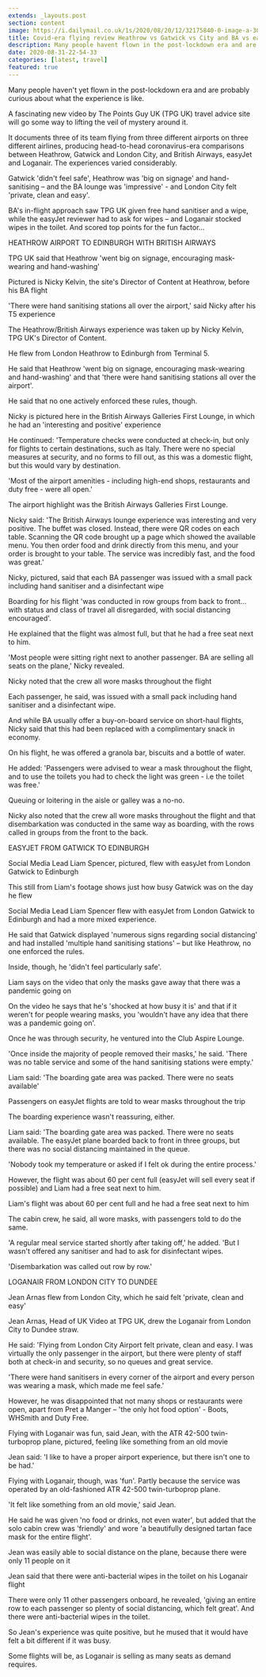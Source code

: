 ```yaml
---
extends: _layouts.post
section: content
image: https://i.dailymail.co.uk/1s/2020/08/20/12/32175840-0-image-a-30_1597924585568.jpg 
title: Covid-era flying review Heathrow vs Gatwick vs City and BA vs easyJet vs Loganair  
description: Many people havent flown in the post-lockdown era and are probably curious about what the experience is like. A fascinating new video by the TPG UK site will lift the veil of mystery around it. 
date: 2020-08-31-22-54-33 
categories: [latest, travel] 
featured: true 
--- 
```

Many people haven't yet flown in the post-lockdown era and are probably curious about what the experience is like.

A fascinating new video by The Points Guy UK (TPG UK) travel advice site will go some way to lifting the veil of mystery around it.

It documents three of its team flying from three different airports on three different airlines, producing head-to-head coronavirus-era comparisons between Heathrow, Gatwick and London City, and British Airways, easyJet and Loganair. The experiences varied considerably.

Gatwick 'didn't feel safe', Heathrow was 'big on signage' and hand-sanitising – and the BA lounge was 'impressive' - and London City felt 'private, clean and easy'.

BA's in-flight approach saw TPG UK given free hand sanitiser and a wipe, while the easyJet reviewer had to ask for wipes – and Loganair stocked wipes in the toilet. And scored top points for the fun factor...

HEATHROW AIRPORT TO EDINBURGH WITH BRITISH AIRWAYS

TPG UK said that Heathrow 'went big on signage, encouraging mask-wearing and hand-washing' 

Pictured is Nicky Kelvin, the site's Director of Content at Heathrow, before his BA flight

'There were hand sanitising stations all over the airport,' said Nicky after his T5 experience

The Heathrow/British Airways experience was taken up by Nicky Kelvin, TPG UK's Director of Content.

He flew from London Heathrow to Edinburgh from Terminal 5.

He said that Heathrow 'went big on signage, encouraging mask-wearing and hand-washing' and that 'there were hand sanitising stations all over the airport'.

He said that no one actively enforced these rules, though.

Nicky is pictured here in the British Airways Galleries First Lounge, in which he had an 'interesting and positive' experience

He continued: 'Temperature checks were conducted at check-in, but only for flights to certain destinations, such as Italy. There were no special measures at security, and no forms to fill out, as this was a domestic flight, but this would vary by destination.

'Most of the airport amenities - including high-end shops, restaurants and duty free - were all open.'

The airport highlight was the British Airways Galleries First Lounge.

Nicky said: 'The British Airways lounge experience was interesting and very positive. The buffet was closed. Instead, there were QR codes on each table. Scanning the QR code brought up a page which showed the available menu. You then order food and drink directly from this menu, and your order is brought to your table. The service was incredibly fast, and the food was great.'

Nicky, pictured, said that each BA passenger was issued with a small pack including hand sanitiser and a disinfectant wipe 

Boarding for his flight 'was conducted in row groups from back to front… with status and class of travel all disregarded, with social distancing encouraged'.

He explained that the flight was almost full, but that he had a free seat next to him.

'Most people were sitting right next to another passenger. BA are selling all seats on the plane,' Nicky revealed.

Nicky noted that the crew all wore masks throughout the flight

Each passenger, he said, was issued with a small pack including hand sanitiser and a disinfectant wipe.

And while BA usually offer a buy-on-board service on short-haul flights, Nicky said that this had been replaced with a complimentary snack in economy.

On his flight, he was offered a granola bar, biscuits and a bottle of water.

He added: 'Passengers were advised to wear a mask throughout the flight, and to use the toilets you had to check the light was green - i.e the toilet was free.'

Queuing or loitering in the aisle or galley was a no-no.

Nicky also noted that the crew all wore masks throughout the flight and that disembarkation was conducted in the same way as boarding, with the rows called in groups from the front to the back.

EASYJET FROM GATWICK TO EDINBURGH

Social Media Lead Liam Spencer, pictured, flew with easyJet from London Gatwick to Edinburgh

This still from Liam's footage shows just how busy Gatwick was on the day he flew 

Social Media Lead Liam Spencer flew with easyJet from London Gatwick to Edinburgh and had a more mixed experience.

He said that Gatwick displayed 'numerous signs regarding social distancing' and had installed 'multiple hand sanitising stations' – but like Heathrow, no one enforced the rules.

Inside, though, he 'didn't feel particularly safe'.

Liam says on the video that only the masks gave away that there was a pandemic going on

On the video he says that he's 'shocked at how busy it is' and that if it weren't for people wearing masks, you 'wouldn't have any idea that there was a pandemic going on'.

Once he was through security, he ventured into the Club Aspire Lounge.

'Once inside the majority of people removed their masks,' he said. 'There was no table service and some of the hand sanitising stations were empty.'

Liam said: 'The boarding gate area was packed. There were no seats available'

Passengers on easyJet flights are told to wear masks throughout the trip 

The boarding experience wasn't reassuring, either.

Liam said: 'The boarding gate area was packed. There were no seats available. The easyJet plane boarded back to front in three groups, but there was no social distancing maintained in the queue.

'Nobody took my temperature or asked if I felt ok during the entire process.'

However, the flight was about 60 per cent full (easyJet will sell every seat if possible) and Liam had a free seat next to him.

Liam's flight was about 60 per cent full and he had a free seat next to him

The cabin crew, he said, all wore masks, with passengers told to do the same.

'A regular meal service started shortly after taking off,' he added. 'But I wasn't offered any sanitiser and had to ask for disinfectant wipes.

'Disembarkation was called out row by row.'

LOGANAIR FROM LONDON CITY TO DUNDEE

Jean Arnas flew from London City, which he said felt 'private, clean and easy'

Jean Arnas, Head of UK Video at TPG UK, drew the Loganair from London City to Dundee straw.

He said: 'Flying from London City Airport felt private, clean and easy. I was virtually the only passenger in the airport, but there were plenty of staff both at check-in and security, so no queues and great service.

'There were hand sanitisers in every corner of the airport and every person was wearing a mask, which made me feel safe.'

However, he was disappointed that not many shops or restaurants were open, apart from Pret a Manger – 'the only hot food option' - Boots, WHSmith and Duty Free.

Flying with Loganair was fun, said Jean, with the ATR 42-500 twin-turboprop plane, pictured, feeling like something from an old movie

Jean said: 'I like to have a proper airport experience, but there isn't one to be had.'

Flying with Loganair, though, was 'fun'. Partly because the service was operated by an old-fashioned ATR 42-500 twin-turboprop plane.

'It felt like something from an old movie,' said Jean.

He said he was given 'no food or drinks, not even water', but added that the solo cabin crew was 'friendly' and wore 'a beautifully designed tartan face mask for the entire flight'.

Jean was easily able to social distance on the plane, because there were only 11 people on it

Jean said that there were anti-bacterial wipes in the toilet on his Loganair flight

There were only 11 other passengers onboard, he revealed, 'giving an entire row to each passenger so plenty of social distancing, which felt great'. And there were anti-bacterial wipes in the toilet.

So Jean's experience was quite positive, but he mused that it would have felt a bit different if it was busy. 

Some flights will be, as Loganair is selling as many seats as demand requires.


